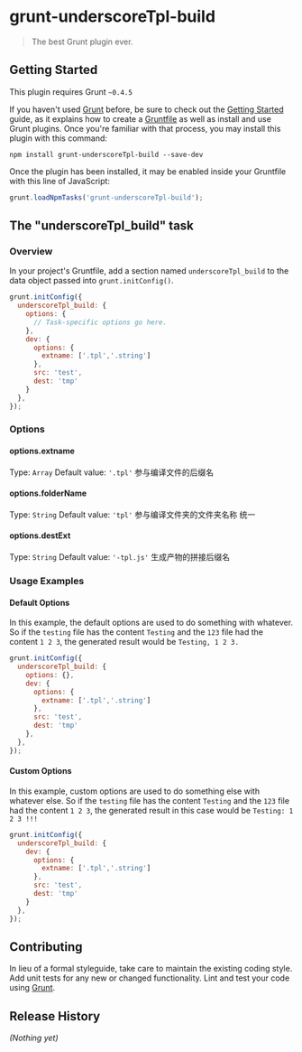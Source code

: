 # grunt-underscoreTpl-build

> The best Grunt plugin ever.

## Getting Started
This plugin requires Grunt `~0.4.5`

If you haven't used [Grunt](http://gruntjs.com/) before, be sure to check out the [Getting Started](http://gruntjs.com/getting-started) guide, as it explains how to create a [Gruntfile](http://gruntjs.com/sample-gruntfile) as well as install and use Grunt plugins. Once you're familiar with that process, you may install this plugin with this command:

```shell
npm install grunt-underscoreTpl-build --save-dev
```

Once the plugin has been installed, it may be enabled inside your Gruntfile with this line of JavaScript:

```js
grunt.loadNpmTasks('grunt-underscoreTpl-build');
```

## The "underscoreTpl_build" task

### Overview
In your project's Gruntfile, add a section named `underscoreTpl_build` to the data object passed into `grunt.initConfig()`.

```js
grunt.initConfig({
  underscoreTpl_build: {
    options: {
      // Task-specific options go here.
    },
    dev: {
      options: {
        extname: ['.tpl','.string']
      },
      src: 'test',
      dest: 'tmp'
    }
  },
});
```

### Options

#### options.extname
Type: `Array`
Default value: `'.tpl'`
参与编译文件的后缀名


#### options.folderName
Type: `String`
Default value: `'tpl'`
参与编译文件夹的文件夹名称 统一


#### options.destExt
Type: `String`
Default value: `'-tpl.js'`
生成产物的拼接后缀名


### Usage Examples

#### Default Options
In this example, the default options are used to do something with whatever. So if the `testing` file has the content `Testing` and the `123` file had the content `1 2 3`, the generated result would be `Testing, 1 2 3.`

```js
grunt.initConfig({
  underscoreTpl_build: {
    options: {},
    dev: {
      options: {
        extname: ['.tpl','.string']
      },
      src: 'test',
      dest: 'tmp'
    },
  },
});
```

#### Custom Options
In this example, custom options are used to do something else with whatever else. So if the `testing` file has the content `Testing` and the `123` file had the content `1 2 3`, the generated result in this case would be `Testing: 1 2 3 !!!`

```js
grunt.initConfig({
  underscoreTpl_build: {
    dev: {
      options: {
        extname: ['.tpl','.string']
      },
      src: 'test',
      dest: 'tmp'
    }
  },
});
```

## Contributing
In lieu of a formal styleguide, take care to maintain the existing coding style. Add unit tests for any new or changed functionality. Lint and test your code using [Grunt](http://gruntjs.com/).

## Release History
_(Nothing yet)_
